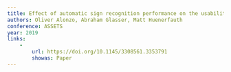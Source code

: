 ```yaml
---
title: Effect of automatic sign recognition performance on the usability of video-based search interfaces for sign language dictionaries
authors: Oliver Alonzo, Abraham Glasser, Matt Huenerfauth
conference: ASSETS
year: 2019
links:
    -
        url: https://doi.org/10.1145/3308561.3353791
        showas: Paper
---
```


